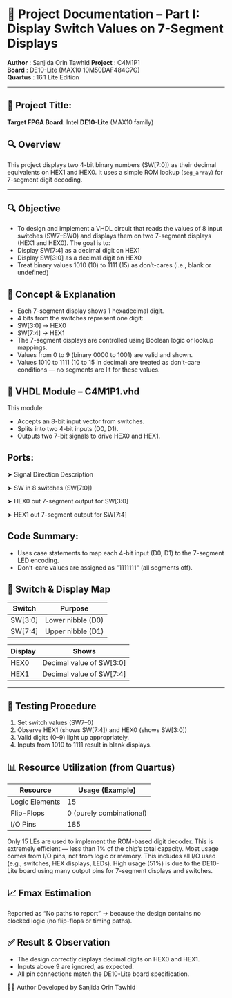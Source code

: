 # 📄 Project Documentation – Part I: Display Switch Values on 7-Segment Displays

**Author**      : Sanjida Orin Tawhid 
**Project**     : C4M1P1  
**Board**       : DE10-Lite (MAX10 10M50DAF484C7G)  
**Quartus**     : 16.1 Lite Edition  

---
## 🧾 Project Title:
**Target FPGA Board**: Intel **DE10-Lite** (MAX10 family)

## 🔍 Overview

This project displays two 4-bit binary numbers (SW[7:0]) as their decimal equivalents on HEX1 and HEX0. It uses a simple ROM lookup (`seg_array`) for 7-segment digit decoding.

---

## 🔍 Objective
- To design and implement a VHDL circuit that reads the values of 8 input switches (SW7–SW0) and displays them on two 7-segment displays (HEX1 and HEX0). The goal is to:
- Display SW[7:4] as a decimal digit on HEX1
- Display SW[3:0] as a decimal digit on HEX0
- Treat binary values 1010 (10) to 1111 (15) as don’t-cares (i.e., blank or undefined)

## 🧠 Concept & Explanation
- Each 7-segment display shows 1 hexadecimal digit.
- 4 bits from the switches represent one digit:
- SW[3:0] → HEX0
- SW[7:4] → HEX1
- The 7-segment displays are controlled using Boolean logic or lookup mappings.
- Values from 0 to 9 (binary 0000 to 1001) are valid and shown.
- Values 1010 to 1111 (10 to 15 in decimal) are treated as don’t-care conditions — no segments are lit for these values.

## 💾 VHDL Module – C4M1P1.vhd
This module:
- Accepts an 8-bit input vector from switches.
- Splits into two 4-bit inputs (D0, D1).
- Outputs two 7-bit signals to drive HEX0 and HEX1.

## Ports:
➤ Signal	Direction	Description

➤ SW	in	8 switches (SW[7:0])

➤ HEX0	out	7-segment output for SW[3:0]

➤ HEX1	out	7-segment output for SW[7:4]

## Code Summary:
- Uses case statements to map each 4-bit input (D0, D1) to the 7-segment LED encoding.
- Don’t-care values are assigned as "1111111" (all segments off).

## 🔧 Switch & Display Map

| Switch | Purpose            |
|--------|--------------------|
| SW[3:0] | Lower nibble (D0) |
| SW[7:4] | Upper nibble (D1) |

| Display | Shows            |
|---------|------------------|
| HEX0    | Decimal value of SW[3:0] |
| HEX1    | Decimal value of SW[7:4] |

---

## 🧪 Testing Procedure
1. Set switch values (SW7–0)
2. Observe HEX1 (shows SW[7:4]) and HEX0 (shows SW[3:0])
3. Valid digits (0–9) light up appropriately.
4. Inputs from 1010 to 1111 result in blank displays.

## 📊 Resource Utilization (from Quartus)
| Resource       | Usage (Example)          |
| -------------- | ------------------------ |
| Logic Elements | 15              |
| Flip-Flops     | 0 (purely combinational) |
| I/O Pins       | 185                      |

Only 15 LEs are used to implement the ROM-based digit decoder. This is extremely efficient — less than 1% of the chip’s total capacity. Most usage comes from I/O pins, not from logic or memory. This includes all I/O used (e.g., switches, HEX displays, LEDs). High usage (51%) is due to the DE10-Lite board using many output pins for 7-segment displays and switches.

## 📈 Fmax Estimation
Reported as “No paths to report” → because the design contains no clocked logic (no flip-flops or timing paths).

## ✅ Result & Observation
- The design correctly displays decimal digits on HEX0 and HEX1.
- Inputs above 9 are ignored, as expected.
- All pin connections match the DE10-Lite board specification.


🙋‍♀️ Author Developed by Sanjida Orin Tawhid


